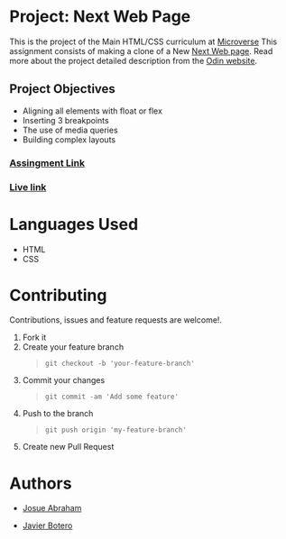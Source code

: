 # Project: Next Web Page

This is the project of the Main HTML/CSS curriculum at [Microverse](https://www.microverse.org/)
This assignment consists of making a clone of a New [Next Web page](https://thenextweb.com/).
Read more about the project detailed description from the [Odin website](https://www.theodinproject.com/courses/html5-and-css3/lessons/building-with-responsive-design).

## Project Objectives

- Aligning all elements with float or flex
- Inserting 3 breakpoints
- The use of media queries
- Building complex layouts

### [Assingment Link](https://www.theodinproject.com/courses/html5-and-css3/lessons/building-with-responsive-design)

### [Live link]()

# Languages Used

- HTML
- CSS

# Contributing

Contributions, issues and feature requests are welcome!.

1. Fork it
2. Create your feature branch
   > `git checkout -b 'your-feature-branch'`
3. Commit your changes
   > `git commit -am 'Add some feature'`
4. Push to the branch
   > `git push origin 'my-feature-branch'`
5. Create new Pull Request

# Authors

- [Josue Abraham](https://github.com/joecleverman)

- [Javier Botero](https://github.com/javierbotero)
